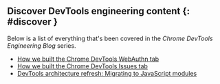 ## Discover DevTools engineering content {: #discover }

Below is a list of everything that's been covered in the *Chrome DevTools Engineering Blog* series.

* [How we built the Chrome DevTools WebAuthn tab](/web/updates/2020/10/webauthn-tab)
* [How we built the Chrome DevTools Issues tab](/web/updates/2020/09/issues-tab)
* [DevTools architecture refresh: Migrating to JavaScript modules](/web/updates/2020/09/migrating-to-js-modules)